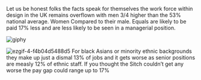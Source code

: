



Let us be honest folks the facts speak for themselves the work force within design in the UK remains overflown with men 3/4 higher than the 53% national average. Women Compared to their male. Equals are likely to be paid 17% less and are less likely to be seen in a managerial position.

![giphy](https://user-images.githubusercontent.com/94851382/143273172-72027e98-c789-4208-9843-500d14b29566.gif)







![ezgif-4-f4b04d5488d5](https://user-images.githubusercontent.com/94851382/143441000-bcf12f4d-dbaa-4fa0-937b-008bf359900d.png)
For black Asians or minority ethnic backgrounds they make up just a dismal 13% of jobs and it gets worse as senior positions are measly 12% of ethnic staff. If you thought the Sitch couldn’t get any worse the pay gap could range up to 17%



